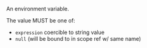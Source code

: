 An environment variable.

The value MUST be one of:

- `expression` coercible to string value
- `null` (will be bound to in scope ref w/ same name)
